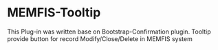 # MEMFIS-Tooltip
This Plug-in was written base on Bootstrap-Confirmation plugin. Tooltip provide button for record Modify/Close/Delete in MEMFIS system
